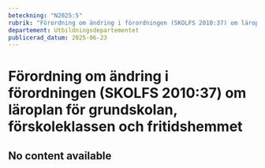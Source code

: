 ```yaml
---
beteckning: "N2025:5"
rubrik: "Förordning om ändring i förordningen (SKOLFS 2010:37) om läroplan för grundskolan, förskoleklassen och fritidshemmet"
departement: Utbildningsdepartementet
publicerad_datum: 2025-06-23
---
```


# Förordning om ändring i förordningen (SKOLFS 2010:37) om läroplan för grundskolan, förskoleklassen och fritidshemmet

## No content available